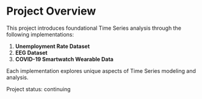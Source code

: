 # Project Overview

This project introduces foundational Time Series analysis through the following implementations:
1. **Unemployment Rate Dataset**
2. **EEG Dataset**
3. **COVID-19 Smartwatch Wearable Data**

Each implementation explores unique aspects of Time Series modeling and analysis.

Project status: continuing